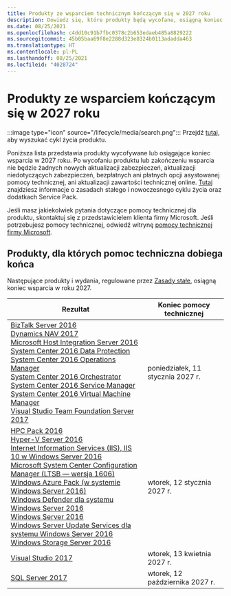 ```yaml
---
title: Produkty ze wsparciem technicznym kończącym się w 2027 roku
description: Dowiedz się, które produkty będą wycofane, osiągną koniec wsparcia technicznego lub przejdą ze wsparcia podstawowego do dodatkowego w 2027 roku.
ms.date: 08/25/2021
ms.openlocfilehash: c4dd10c91b7fbc0378c2b653edaeb485a8829222
ms.sourcegitcommit: 45b05baa69f8e2288d323e8324b0113adadda463
ms.translationtype: HT
ms.contentlocale: pl-PL
ms.lasthandoff: 08/25/2021
ms.locfileid: "4028724"
---
```

# <a name="products-ending-support-in-2027"></a>Produkty ze wsparciem kończącym się w 2027 roku

:::image type="icon" source="/lifecycle/media/search.png":::
Przejdź [tutaj](/lifecycle/products/), aby wyszukać cykl życia produktu.

Poniższa lista przedstawia produkty wycofywane lub osiągające koniec wsparcia w 2027 roku. Po wycofaniu produktu lub zakończeniu wsparcia nie będzie żadnych nowych aktualizacji zabezpieczeń, aktualizacji niedotyczących zabezpieczeń, bezpłatnych ani płatnych opcji asystowanej pomocy technicznej, ani aktualizacji zawartości technicznej online. [Tutaj](/lifecycle/overview/product-end-of-support-overview) znajdziesz informacje o zasadach stałego i nowoczesnego cyklu życia oraz dodatkach Service Pack.

Jeśli masz jakiekolwiek pytania dotyczące pomocy technicznej dla produktu, skontaktuj się z przedstawicielem klienta firmy Microsoft. Jeśli potrzebujesz pomocy technicznej, odwiedź witrynę [pomocy technicznej firmy Microsoft](https://support.microsoft.com/contactus/?ws=support).





## <a name="products-reaching-end-of-support"></a>Produkty, dla których pomoc techniczna dobiega końca

Następujące produkty i wydania, regulowane przez [Zasady stałe](/lifecycle/policies/fixed), osiągną koniec wsparcia w roku 2027.

| Rezultat | Koniec pomocy technicznej |
| --- | --- |
| [BizTalk Server 2016](/lifecycle/products/biztalk-server-2016?branch=live)<br>[Dynamics NAV 2017](/lifecycle/products/dynamics-nav-2017?branch=live)<br>[Microsoft Host Integration Server 2016](/lifecycle/products/microsoft-host-integration-server-2016?branch=live)<br>[System Center 2016 Data Protection](/lifecycle/products/system-center-2016-data-protection?branch=live)<br>[System Center 2016 Operations Manager](/lifecycle/products/system-center-2016-operations-manager?branch=live)<br>[System Center 2016 Orchestrator](/lifecycle/products/system-center-2016-orchestrator?branch=live)<br>[System Center 2016 Service Manager](/lifecycle/products/system-center-2016-service-manager?branch=live)<br>[System Center 2016 Virtual Machine Manager](/lifecycle/products/system-center-2016-virtual-machine-manager?branch=live)<br>[Visual Studio Team Foundation Server 2017](/lifecycle/products/visual-studio-team-foundation-server-2017?branch=live)<br> | poniedziałek, 11 stycznia 2027 r. |
| [HPC Pack 2016](/lifecycle/products/hpc-pack-2016?branch=live)<br>[Hyper-V Server 2016](/lifecycle/products/hyperv-server-2016?branch=live)<br>[Internet Information Services (IIS), IIS 10 w Windows Server 2016](/lifecycle/products/internet-information-services-iis?branch=live)<br>[Microsoft System Center Configuration Manager (LTSB — wersja 1606)](/lifecycle/products/microsoft-system-center-configuration-manager-ltsb-version-1606?branch=live)<br>[Windows Azure Pack (w systemie Windows Server 2016)](/lifecycle/products/windows-azure-pack-on-windows-server-2016?branch=live)<br>[Windows Defender dla systemu Windows Server 2016](/lifecycle/products/windows-defender-for-windows-server-2016?branch=live)<br>[Windows Server 2016](/lifecycle/products/windows-server-2016?branch=live)<br>[Windows Server Update Services dla systemu Windows Server 2016](/lifecycle/products/windows-server-update-services-for-windows-server-2016?branch=live)<br>[Windows Storage Server 2016](/lifecycle/products/windows-storage-server-2016?branch=live)<br> | wtorek, 12 stycznia 2027 r. |
| [Visual Studio 2017](/lifecycle/products/visual-studio-2017?branch=live)<br> | wtorek, 13 kwietnia 2027 r. |
| [SQL Server 2017](/lifecycle/products/sql-server-2017?branch=live)<br> | wtorek, 12 października 2027 r. |


